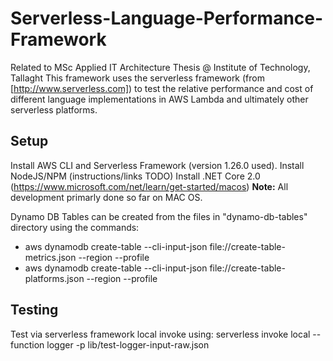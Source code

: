 # Serverless-Language-Performance-Framework
Related to MSc Applied IT Architecture Thesis @ Institute of Technology, Tallaght
This framework uses the serverless framework (from [http://www.serverless.com]) to test the relative performance and cost of different language implementations in AWS Lambda and ultimately other serverless platforms.

## Setup
Install AWS CLI and Serverless Framework (version 1.26.0 used).
Install NodeJS/NPM (instructions/links TODO)
Install .NET Core 2.0 (https://www.microsoft.com/net/learn/get-started/macos)
**Note:** All development primarly done so far on MAC OS.

Dynamo DB Tables can be created from the files in "dynamo-db-tables" directory using the commands:
* aws dynamodb create-table --cli-input-json file://create-table-metrics.json --region <region> --profile <aws cli profile>
* aws dynamodb create-table --cli-input-json file://create-table-platforms.json --region <region> --profile <aws cli profile>

## Testing
Test via serverless framework local invoke using:
serverless invoke local --function logger -p lib/test-logger-input-raw.json
